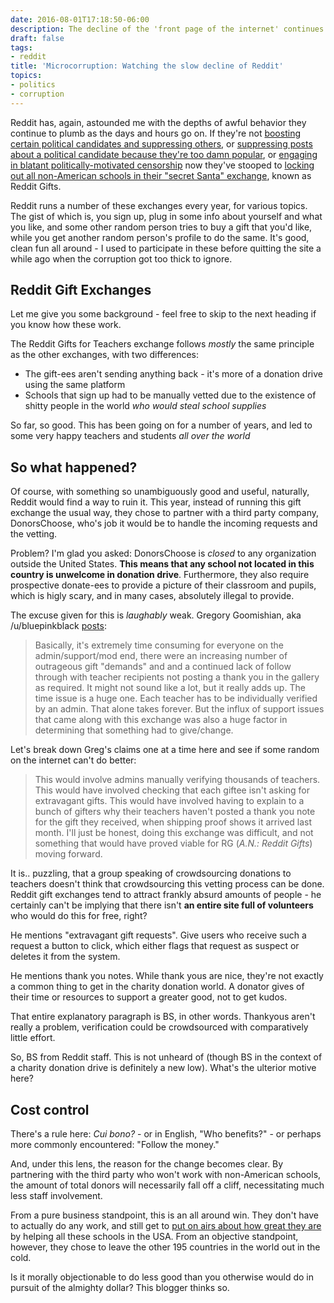 ```yaml
---
date: 2016-08-01T17:18:50-06:00
description: The decline of the 'front page of the internet' continues
draft: false
tags:
- reddit
title: 'Microcorruption: Watching the slow decline of Reddit'
topics:
- politics
- corruption
---
```


Reddit has, again, astounded me with the depths of awful behavior they continue to plumb as the days and hours go on. If they're not [boosting certain political candidates and suppressing others](https://www.reddit.com/r/The_Donald/comments/4uxqa7/reddit_has_removed_the_trump_iama_from_the_top_of/), or [suppressing posts about a political candidate because they're too damn popular](http://www.breitbart.com/tech/2016/07/30/reddit-admins-accused-of-censoring-donald-trump-ama/), or [engaging in blatant politically-motivated censorship](http://www.foxnews.com/tech/2016/05/16/reddit-administrators-accused-censorship.html) now they've stooped to [locking out all non-American schools in their "secret Santa" exchange](https://www.reddit.com/r/blog/comments/4vo7is/reddit_gifts_for_the_teachers_2016_has_arrived_in/d5zzzou), known as Reddit Gifts.

Reddit runs a number of these exchanges every year, for various topics. The gist of which is, you sign up, plug in some info about yourself and what you like, and some other random person tries to buy a gift that you'd like, while you get another random person's profile to do the same. It's good, clean fun all around - I used to participate in these before quitting the site a while ago when the corruption got too thick to ignore.

## Reddit Gift Exchanges

Let me give you some background - feel free to skip to the next heading if you know how these work.

The Reddit Gifts for Teachers exchange follows *mostly* the same principle as the other exchanges, with two differences:

* The gift-ees aren't sending anything back - it's more of a donation drive using the same platform
* Schools that sign up had to be manually vetted due to the existence of shitty people in the world *who would steal school supplies*

So far, so good. This has been going on for a number of years, and led to some very happy teachers and students *all over the world*

## So what happened?

Of course, with something so unambiguously good and useful, naturally, Reddit would find a way to ruin it. This year, instead of running this gift exchange the usual way, they chose to partner with a third party company, DonorsChoose, who's job it would be to handle the incoming requests and the vetting.

Problem? I'm glad you asked: DonorsChoose is *closed* to any organization outside the United States. **This means that any school not located in this country is unwelcome in donation drive**. Furthermore, they also require prospective donate-ees to provide a picture of their classroom and pupils, which is higly scary, and in many cases, absolutely illegal to provide.

The excuse given for this is *laughably* weak. Gregory Goomishian, aka /u/bluepinkblack [posts](https://archive.is/O4qFH):

>Basically, it's extremely time consuming for everyone on the admin/support/mod end, there were an increasing number of outrageous gift "demands" and and a continued lack of follow through with teacher recipients not posting a thank you in the gallery as required. It might not sound like a lot, but it really adds up. The time issue is a huge one. Each teacher has to be individually verified by an admin. That alone takes forever. But the influx of support issues that came along with this exchange was also a huge factor in determining that something had to give/change.

Let's break down Greg's claims one at a time here and see if some random on the internet can't do better:

>This would involve admins manually verifying thousands of teachers. This would have involved checking that each giftee isn't asking for extravagant gifts. This would have involved having to explain to a bunch of gifters why their teachers haven't posted a thank you note for the gift they received, when shipping proof shows it arrived last month. I'll just be honest, doing this exchange was difficult, and not something that would have proved viable for RG (*A.N.: Reddit Gifts*) moving forward.

It is.. puzzling, that a group speaking of crowdsourcing donations to teachers doesn't think that crowdsourcing this vetting process can be done. Reddit gift exchanges tend to attract frankly absurd amounts of people - he certainly can't be implying that there isn't **an entire site full of volunteers** who would do this for free, right?

He mentions "extravagant gift requests". Give users who receive such a request a button to click, which either flags that request as suspect or deletes it from the system.

He mentions thank you notes. While thank yous are nice, they're not exactly a common thing to get in the charity donation world. A donator gives of their time or resources to support a greater good, not to get kudos.

That entire explanatory paragraph is BS, in other words. Thankyous aren't really a problem, verification could be crowdsourced with comparatively little effort.

So, BS from Reddit staff. This is not unheard of (though BS in the context of a charity donation drive is definitely a new low). What's the ulterior motive here?

## Cost control

There's a rule here: *Cui bono?* - or in English, "Who benefits?" - or perhaps more commonly encountered: "Follow the money."

And, under this lens, the reason for the change becomes clear. By partnering with the third party who won't work with non-American schools, the amount of total donors will necessarily fall off a cliff, necessitating much less staff involvement.

From a pure business standpoint, this is an all around win. They don't have to actually do any work, and still get to [put on airs about how great they are](http://www.spectator.co.uk/2015/10/i-invented-virtue-signalling-now-its-taking-over-the-world/) by helping all these schools in the USA. From an objective standpoint, however, they chose to leave the other 195 countries in the world out in the cold.

Is it morally objectionable to do less good than you otherwise would do in pursuit of the almighty dollar? This blogger thinks so.

